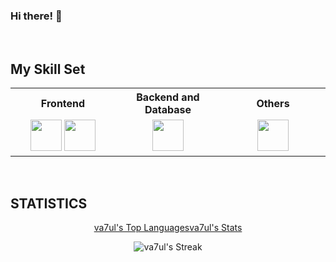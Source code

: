 ### Hi there! 👋

<br/>

## My Skill Set

<table>
<tr>
    <th>Frontend</th>
    <th>Backend and Database</th>
    <th>Others</th>
</tr>

<tr><td valign="top" width="33%">

<div align="center">  
<a href="https://skillicons.dev" target="_blank"><img src="https://skillicons.dev/icons?i=html,css,js,react,redux" height="50" /></a>
<a href="https://skillicons.dev" target="_blank"><img src="https://skillicons.dev/icons?i=styledcomponents,materialui,webpack,vite" height="50" /></a> 
</div>

</td><td valign="top" width="33%">

<div align="center">  
<a href="https://skillicons.dev" target="_blank"><img src="https://skillicons.dev/icons?i=nodejs,mongodb,express,postman" height="50"/></a>
</div>

</td><td valign="top" width="33%">

<div align="center">  
<a href="https://skillicons.dev" target="_blank"><img src="https://skillicons.dev/icons?i=figma,vscode,github,git,bash" height="50"/></a>  
</div>

</td></tr></table>

<br/>

## STATISTICS

<div align="center">

[va7ul's Top Languages](https://github-readme-stats.vercel.app/api/top-langs/?username=va7ul&theme=vue-dark&show_icons=true&hide_border=true&layout=compact)[va7ul's Stats](https://github-readme-stats.vercel.app/api?username=va7ul&theme=vue-dark&show_icons=true&hide_border=true&count_private=true)

![va7ul's Streak](https://github-readme-streak-stats.herokuapp.com/?user=va7ul&theme=vue-dark&hide_border=true)

</div>
